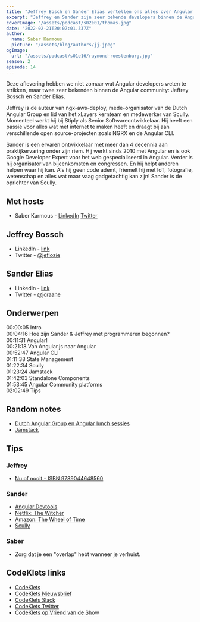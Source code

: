 ```yaml
---
title: "Jeffrey Bosch en Sander Elias vertellen ons alles over Angular development"
excerpt: "Jeffrey en Sander zijn zeer bekende developers binnen de Angular community, zij vertellen in deze aflevering alles over Angular development"
coverImage: "/assets/podcast/s02e01/thomas.jpg"
date: "2022-02-21T20:07:01.337Z"
author:
  name: Saber Karmous
  picture: "/assets/blog/authors/jj.jpeg"
ogImage:
  url: "/assets/podcast/s01e16/raymond-roestenburg.jpg"
season: 2
episode: 14
---
```


Deze aflevering hebben we niet zomaar wat Angular developers weten te strikken, maar twee zeer bekenden binnen de Angular community: Jeffrey Bossch en Sander Elias.

Jeffrey is de auteur van ngx-aws-deploy, mede-organisator van de Dutch Angular Group en lid van het xLayers kernteam en medewerker van Scully. Momenteel werkt hij bij Stiply als Senior Softwareontwikkelaar. Hij heeft een passie voor alles wat met internet te maken heeft en draagt ​​bij aan verschillende open source-projecten zoals NGRX en de Angular CLI.

Sander is een ervaren ontwikkelaar met meer dan 4 decennia aan praktijkervaring onder zijn riem. Hij werkt sinds 2010 met Angular en is ook Google Developer Expert voor het web gespecialiseerd in Angular. Verder is hij organisator van bijeenkomsten en congressen. En hij helpt anderen helpen waar hij kan. Als hij geen code ademt, friemelt hij met IoT, fotografie, wetenschap en alles wat maar vaag gadgetachtig kan zijn! Sander is de oprichter van Scully.

## Met hosts

- Saber Karmous - [LinkedIn](https://www.linkedin.com/in/saberkarmous/) [Twitter](https://twitter.com/sdotone)

## Jeffrey Bossch

- LinkedIn - [link](https://www.linkedin.com/in/jeffrey-b-90496827/)
- Twitter - [@jefiozie](https://twitter.com/jefiozie)

## Sander Elias

- LinkedIn - [link](https://www.linkedin.com/in/sanderelias/)
- Twitter - [@jcraane](https://twitter.com/esosanderelias)

## Onderwerpen

00:00:05 Intro  
00:04:16 Hoe zijn Sander & Jeffrey met programmeren begonnen?  
00:11:31 Angular!  
00:21:18 Van Angular.js naar Angular  
00:52:47 Angular CLI  
01:11:38 State Management  
01:22:34 Scully  
01:23:24 Jamstack  
01:42:03 Standalone Components  
01:53:45 Angular Community platforms  
02:02:49 Tips

## Random notes

- [Dutch Angular Group en Angular lunch sessies](https://dutchangular.org/talks)
- [Jamstack](https://jamstack.org/)

## Tips

### Jeffrey

- [Nu of nooit - ISBN 9789044648560](https://www.bol.com/nl/nl/f/nu-of-nooit/9300000042078177/)

### Sander

- [Angular Devtools](https://angular.io/guide/devtools)
- [Netflix: The Witcher](https://www.netflix.com/title/80189685)
- [Amazon: The Wheel of Time](https://www.primevideo.com/detail/0U3073DE9J38JXZ5WLZW5O8MH3)
- [Scully](https://scully.io/)

### Saber

- Zorg dat je een "overlap" hebt wanneer je verhuist.

## CodeKlets links

- [CodeKlets](https://codeklets.nl)
- [CodeKlets Nieuwsbrief](https://codeklets.nl/newsletter)
- [CodeKlets Slack](https://join.slack.com/t/codeklets/shared_invite/enQtNzQ4MTI4MTMxNzY2LWYzNTk0NzE1YzdkNDczYTg1MDBjZDIyZjkzMThmYTBkZTY3ZTBhNDYyOGY4OWQxZGExM2Q5NzA2ZDM0NGY1ZGM)
- [CodeKlets Twitter](https://twitter.com/codeklets)
- [CodeKlets op Vriend van de Show](https://vriendvandeshow.nl/codeklets)
